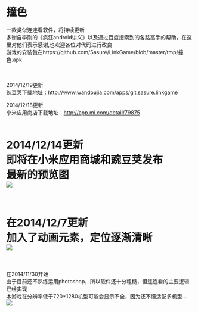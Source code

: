 撞色
========
一款类似连连看软件，将持续更新<br>
多谢自李刚的《疯狂android讲义》以及通过百度搜索到的各路高手的帮助，在这里对他们表示感谢,也欢迎各位对代码进行改良<br>
游戏的安装包在https://github.com/Sasure/LinkGame/blob/master/tmp/撞色.apk<br><br><br>

2014/12/19更新<br>
豌豆荚下载地址：http://www.wandoujia.com/apps/git.sasure.linkgame<br>

2014/12/18更新<br>
小米应用商店下载地址：http://app.mi.com/detail/79875<br><br>

2014/12/14更新<br>
即将在小米应用商城和豌豆荚发布<br>
最新的预览图<br>
![](https://github.com/Sasure/LinkGame/raw/master/tmp/12-14.png)<br><br>
===========================================================================
在2014/12/7更新<br>
加入了动画元素，定位逐渐清晰<br>
![](https://github.com/Sasure/LinkGame/raw/master/tmp/update12_7.png)<br><br>
============================================================================
在2014/11/30开始<br>
由于目前还不熟练运用photoshop，所以软件还十分粗糙，但连连看的主要逻辑已经实现<br>
本游戏在分辨率低于720*1280机型可能会显示不全，因为还不懂适配多机型...<br>
![](https://github.com/Sasure/LinkGame/raw/master/tmp/first_UI.png)
